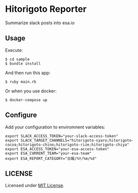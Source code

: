 # Hitorigoto Reporter
Summarize slack posts into esa.io

## Usage
Execute:

```
$ cd sample
$ bundle install
```

And then run this app:

```
$ ruby main.rb
```

Or when you use docker:

```
$ docker-compose up
```


## Configure
Add your configuration to enviromnent variables:

```
export SLACK_ACCESS_TOKEN="your-slack-access-token"
export SLACK_TARGET_CHANNELS="hitorigoto-syaro;hitorigoto-cocoa;hitorigoto-chino;hitorigoto-rize;hitorigoto-chiya"
export ESA_ACCESS_TOKEN="your-esa-access-token"
export ESA_CURRENT_TEAM="your-esa-team"
export ESA_REPORT_CATEGORY="日報/%Y/%m/%d"
```

## LICENSE
Licensed under [MIT License](https://izumin.mit-license.org/2016).
